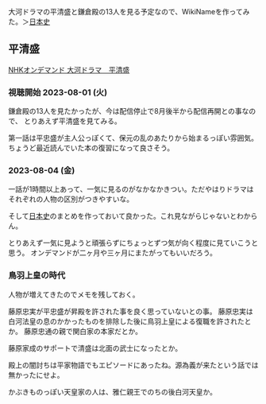大河ドラマの平清盛と鎌倉殿の13人を見る予定なので、WikiNameを作ってみた。＞[日本史](%E6%97%A5%E6%9C%AC%E5%8F%B2)

## 平清盛

[NHKオンデマンド 大河ドラマ　平清盛](https://www.nhk-ondemand.jp/program/P202100265400000/)

### 視聴開始 2023-08-01 (火)

鎌倉殿の13人を見たかったが、今は配信停止で8月後半から配信再開との事なので、
とりあえず平清盛を見てみる。

第一話は平忠盛が主人公っぽくて、保元の乱のあたりから始まるっぽい雰囲気。
ちょうど最近読んでいた本の復習になって良さそう。

### 2023-08-04 (金)

一話が1時間以上あって、一気に見るのがなかなかきつい。ただやはりドラマはそれぞれの人物の区別がつきやすいな。

そして[日本史](%E6%97%A5%E6%9C%AC%E5%8F%B2)のまとめを作っておいて良かった。これ見ながらじゃないとわからん。

とりあえず一気に見ようと頑張らずにちょっとずつ気が向く程度に見ていこうと思う。
オンデマンドが二ヶ月や三ヶ月にまたがってもいいだろう。

### 鳥羽上皇の時代

人物が増えてきたのでメモを残しておく。

藤原忠実が平忠盛が昇殿を許された事を良く思っていないとの事。
藤原忠実は白河法皇の息のかかったものを排除した後に鳥羽上皇による復職を許されたとか。
藤原忠通の親で関白家の本家だとか。

藤原家成のサポートで清盛は北面の武士になったとか。

殿上の闇討ちは平家物語でもエピソードにあったね。源為義が来たという話では無かったにせよ。

かぶきものっぽい天皇家の人は、雅仁親王でのちの後白河天皇か。